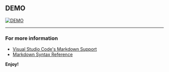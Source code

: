 ## DEMO

[![DEMO](https://img.youtube.com/vi/Yn3tn4zL4Yg/0.jpg)](https://www.youtube.com/watch?v=Yn3tn4zL4Yg)


-----------------------------------------------------------------------------------------------------------

### For more information

* [Visual Studio Code's Markdown Support](http://code.visualstudio.com/docs/languages/markdown)
* [Markdown Syntax Reference](https://help.github.com/articles/markdown-basics/)

**Enjoy!**
